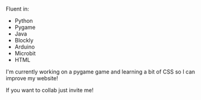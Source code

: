 Fluent in:
- Python
- Pygame
- Java
- Blockly
- Arduino
- Microbit
- HTML

I'm currently working on a pygame game and learning a bit of CSS so I can improve my website!

If you want to collab just invite me!

<!---
crimsondeltaa/crimsondeltaa is a ✨ special ✨ repository because its `README.md` (this file) appears on your GitHub profile.
You can click the Preview link to take a look at your changes.
--->
